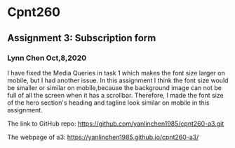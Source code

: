 # Cpnt260

## Assignment 3: Subscription form

### Lynn Chen     Oct,8,2020



I have fixed the Media Queries in task 1 which makes the font size larger on mobile, but I had another issue. In this assignment I think the font size would be smaller or similar on mobile,because  the background image can not be full of all the screen when it has a scrollbar. Therefore, I made the font size of the hero section's heading and tagline look similar on mobile in this assignment.



The link to GitHub repo: https://github.com/yanlinchen1985/cpnt260-a3.git

The webpage of a3:  https://yanlinchen1985.github.io/cpnt260-a3/